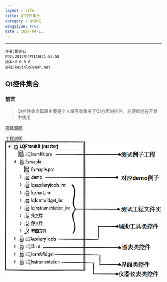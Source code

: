 ```yaml
---
layout : life
title: QT控件集合
category : Qt学习
wangyiyun: true
date : 2017-04-11
---
```


******

    作者:鹅卵石
    时间:2017年4月11日21:55:58
    版本:V 0.0.0
    邮箱:kevinlq@yeah.net

<!-- more -->

##  Qt控件集合

### 前言
> Qt控件集合篇章主要是个人编写收集关于Qt方面的控件，方便后期在开发中使用

[项目源码](https://github.com/kevinlq/LQFramKit)

工程说明
![工程结构](/res/img/blog/Qt学习/project_frame.png)

